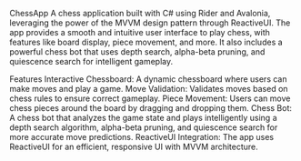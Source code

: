 ChessApp
A chess application built with C# using Rider and Avalonia, leveraging the power of the MVVM design pattern through ReactiveUI. 
The app provides a smooth and intuitive user interface to play chess, with features like board display, piece movement, and more. 
It also includes a powerful chess bot that uses depth search, alpha-beta pruning, and quiescence search for intelligent gameplay.

Features
Interactive Chessboard: A dynamic chessboard where users can make moves and play a game.
Move Validation: Validates moves based on chess rules to ensure correct gameplay.
Piece Movement: Users can move chess pieces around the board by dragging and dropping them.
Chess Bot: A chess bot that analyzes the game state and plays intelligently using a depth search algorithm, alpha-beta pruning, and quiescence search for more accurate move predictions.
ReactiveUI Integration: The app uses ReactiveUI for an efficient, responsive UI with MVVM architecture.
